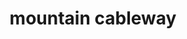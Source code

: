 ---
layout: travel&places
title: mountain cableway
emoji: mountain_cableway
permalink: 🚠.html
image: assets/img/3moji/mountain_cableway.png
---